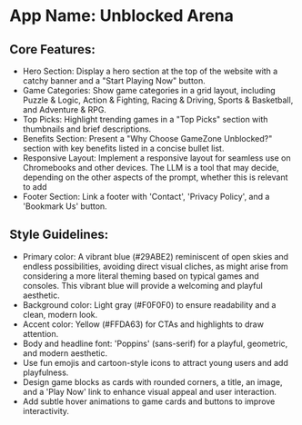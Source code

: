# **App Name**: Unblocked Arena

## Core Features:

- Hero Section: Display a hero section at the top of the website with a catchy banner and a "Start Playing Now" button.
- Game Categories: Show game categories in a grid layout, including Puzzle & Logic, Action & Fighting, Racing & Driving, Sports & Basketball, and Adventure & RPG.
- Top Picks: Highlight trending games in a "Top Picks" section with thumbnails and brief descriptions.
- Benefits Section: Present a "Why Choose GameZone Unblocked?" section with key benefits listed in a concise bullet list.
- Responsive Layout: Implement a responsive layout for seamless use on Chromebooks and other devices. The LLM is a tool that may decide, depending on the other aspects of the prompt, whether this is relevant to add
- Footer Section: Link a footer with 'Contact', 'Privacy Policy', and a 'Bookmark Us' button.

## Style Guidelines:

- Primary color: A vibrant blue (#29ABE2) reminiscent of open skies and endless possibilities, avoiding direct visual cliches, as might arise from considering a more literal theming based on typical games and consoles. This vibrant blue will provide a welcoming and playful aesthetic.
- Background color: Light gray (#F0F0F0) to ensure readability and a clean, modern look.
- Accent color: Yellow (#FFDA63) for CTAs and highlights to draw attention.
- Body and headline font: 'Poppins' (sans-serif) for a playful, geometric, and modern aesthetic.
- Use fun emojis and cartoon-style icons to attract young users and add playfulness.
- Design game blocks as cards with rounded corners, a title, an image, and a 'Play Now' link to enhance visual appeal and user interaction.
- Add subtle hover animations to game cards and buttons to improve interactivity.